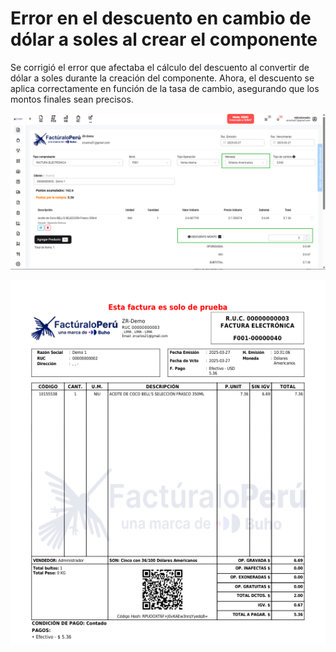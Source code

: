 # Error en el descuento en cambio de dólar a soles al crear el componente

Se corrigió el error que afectaba el cálculo del descuento al convertir de dólar a soles durante la creación del componente. Ahora, el descuento se aplica correctamente en función de la tasa de cambio, asegurando que los montos finales sean precisos.

![Corrección de descuento en conversión de moneda](img/desc-dolar-soles.png)

![Corrección de descuento en conversión de moneda pdf](img/desc-dolar-soles-pdf.png)


